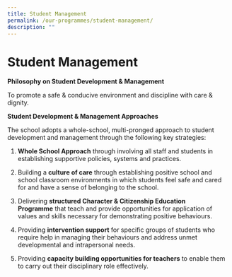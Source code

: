 ```yaml
---
title: Student Management
permalink: /our-programmes/student-management/
description: ""
---
```



# Student Management

**Philosophy on Student Development & Management**

To promote a safe & conducive environment and discipline with care & dignity.

**Student Development & Management Approaches**

The school adopts a whole-school, multi-pronged approach to student development and management through the following key strategies:

1.  **Whole School Approach** through involving all staff and students in establishing supportive policies, systems and practices.  
    
2.  Building a **culture of care** through establishing positive school and school classroom environments in which students feel safe and cared for and have a sense of belonging to the school.  

3.  Delivering **structured Character & Citizenship Education Programme** that teach and provide opportunities for application of values and skills necessary for demonstrating positive behaviours.  
  
4.  Providing **intervention support** for specific groups of students who require help in managing their behaviours and address unmet developmental and intrapersonal needs.    
    
5.  Providing **capacity building opportunities for teachers** to enable them to carry out their disciplinary role effectively.